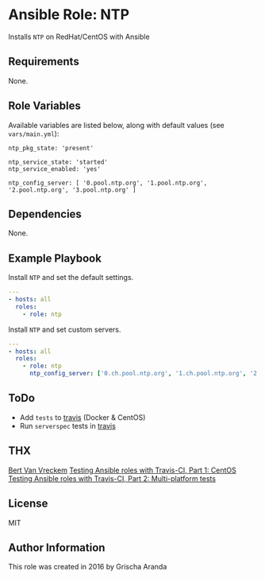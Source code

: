 # Ansible Role: NTP

Installs `NTP` on RedHat/CentOS with Ansible

## Requirements
None.

## Role Variables
Available variables are listed below, along with default values (see `vars/main.yml`):

```
ntp_pkg_state: 'present'

ntp_service_state: 'started'
ntp_service_enabled: 'yes'

ntp_config_server: [ '0.pool.ntp.org', '1.pool.ntp.org', '2.pool.ntp.org', '3.pool.ntp.org' ]
```

## Dependencies
None.

## Example Playbook
Install `NTP` and set the default settings.
```yaml
---
- hosts: all
  roles:
    - role: ntp
```

Install `NTP` and set custom servers.
```yaml
---
- hosts: all
  roles:
    - role: ntp
      ntp_config_server: ['0.ch.pool.ntp.org', '1.ch.pool.ntp.org', '2.ch.pool.ntp.org', '3.ch.pool.ntp.org']
```

## ToDo
- Add `tests` to [travis](https://travis-ci.org/) (Docker & CentOS)
- Run `serverspec` tests in [travis](https://travis-ci.org/)

## THX
[Bert Van Vreckem](https://bertvv.github.io/notes-to-self/about/)
[Testing Ansible roles with Travis-CI, Part 1: CentOS](http://bertvv.github.io/notes-to-self/2015/12/11/testing-ansible-roles-with-travis-ci-part-1-centos/)
[Testing Ansible roles with Travis-CI, Part 2: Multi-platform tests](http://bertvv.github.io/notes-to-self/2015/12/13/testing-ansible-roles-with-travis-ci-part-2-multi-platform-tests/)

## License
MIT

## Author Information
This role was created in 2016 by Grischa Aranda